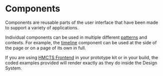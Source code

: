 # Components

Components are reusable parts of the user interface that have been made to support a variety of applications.

Individual components can be used in multiple different [patterns](/patterns) and contexts. For example, the [timeline](/components/timeline) component can be used at the side of the page or on a page of its own in full.

If you are using [HMCTS Frontend](https://github.com/hmcts/frontend) in your prototype kit or in your build, the coded examples provided will render exactly as they do inside the Design System.